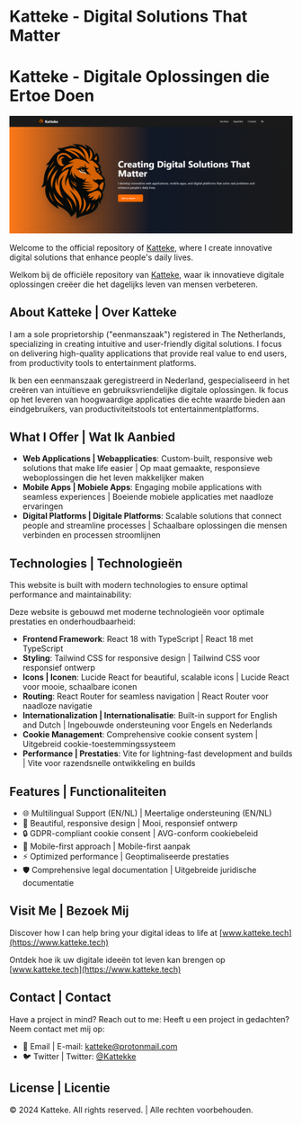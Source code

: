 # Katteke - Digital Solutions That Matter
# Katteke - Digitale Oplossingen die Ertoe Doen

![Katteke Banner](banner.png)

Welcome to the official repository of [Katteke](https://www.katteke.tech), where I create innovative digital solutions that enhance people's daily lives.

Welkom bij de officiële repository van [Katteke](https://www.katteke.tech), waar ik innovatieve digitale oplossingen creëer die het dagelijks leven van mensen verbeteren.

## About Katteke | Over Katteke

I am a sole proprietorship ("eenmanszaak") registered in The Netherlands, specializing in creating intuitive and user-friendly digital solutions. I focus on delivering high-quality applications that provide real value to end users, from productivity tools to entertainment platforms.

Ik ben een eenmanszaak geregistreerd in Nederland, gespecialiseerd in het creëren van intuïtieve en gebruiksvriendelijke digitale oplossingen. Ik focus op het leveren van hoogwaardige applicaties die echte waarde bieden aan eindgebruikers, van productiviteitstools tot entertainmentplatforms.

## What I Offer | Wat Ik Aanbied

- **Web Applications | Webapplicaties**: Custom-built, responsive web solutions that make life easier | Op maat gemaakte, responsieve weboplossingen die het leven makkelijker maken
- **Mobile Apps | Mobiele Apps**: Engaging mobile applications with seamless experiences | Boeiende mobiele applicaties met naadloze ervaringen
- **Digital Platforms | Digitale Platforms**: Scalable solutions that connect people and streamline processes | Schaalbare oplossingen die mensen verbinden en processen stroomlijnen

## Technologies | Technologieën

This website is built with modern technologies to ensure optimal performance and maintainability:

Deze website is gebouwd met moderne technologieën voor optimale prestaties en onderhoudbaarheid:

- **Frontend Framework**: React 18 with TypeScript | React 18 met TypeScript
- **Styling**: Tailwind CSS for responsive design | Tailwind CSS voor responsief ontwerp
- **Icons | Iconen**: Lucide React for beautiful, scalable icons | Lucide React voor mooie, schaalbare iconen
- **Routing**: React Router for seamless navigation | React Router voor naadloze navigatie
- **Internationalization | Internationalisatie**: Built-in support for English and Dutch | Ingebouwde ondersteuning voor Engels en Nederlands
- **Cookie Management**: Comprehensive cookie consent system | Uitgebreid cookie-toestemmingssysteem
- **Performance | Prestaties**: Vite for lightning-fast development and builds | Vite voor razendsnelle ontwikkeling en builds

## Features | Functionaliteiten

- 🌐 Multilingual Support (EN/NL) | Meertalige ondersteuning (EN/NL)
- 🎨 Beautiful, responsive design | Mooi, responsief ontwerp
- 🔒 GDPR-compliant cookie consent | AVG-conform cookiebeleid
- 📱 Mobile-first approach | Mobile-first aanpak
- ⚡ Optimized performance | Geoptimaliseerde prestaties
- 🛡️ Comprehensive legal documentation | Uitgebreide juridische documentatie

## Visit Me | Bezoek Mij

Discover how I can help bring your digital ideas to life at [www.katteke.tech](https://www.katteke.tech)

Ontdek hoe ik uw digitale ideeën tot leven kan brengen op [www.katteke.tech](https://www.katteke.tech)

## Contact | Contact

Have a project in mind? Reach out to me:
Heeft u een project in gedachten? Neem contact met mij op:

- 📧 Email | E-mail: katteke@protonmail.com
- 🐦 Twitter | Twitter: [@Kattekke](https://x.com/Kattekke)

## License | Licentie

© 2024 Katteke. All rights reserved. | Alle rechten voorbehouden.